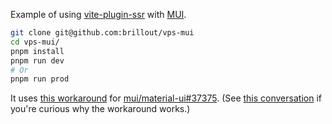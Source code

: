 Example of using [vite-plugin-ssr](https://vite-plugin-ssr.com/) with [MUI](https://mui.com/).

```bash
git clone git@github.com:brillout/vps-mui
cd vps-mui/
pnpm install
pnpm run dev
# Or
pnpm run prod
```

It uses [this workaround](https://github.com/brillout/vps-mui/commit/89dd9925276ad8dab2238761332fb5f8e5efb407) for [mui/material-ui#37375](https://github.com/mui/material-ui/issues/37375). (See [this conversation](https://github.com/brillout/vite-plugin-ssr/discussions/901) if you're curious why the workaround works.)
